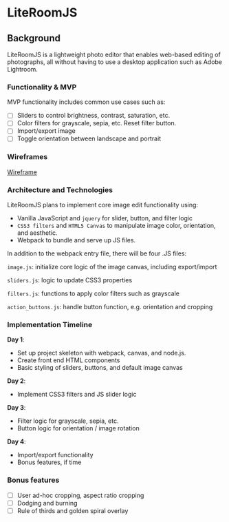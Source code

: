 # LiteRoomJS

## Background

LiteRoomJS is a lightweight photo editor that enables web-based editing
of photographs, all without having to use a desktop application such as Adobe Lightroom.

### Functionality & MVP  

MVP functionality includes common use cases such as:

- [ ] Sliders to control brightness, contrast, saturation, etc.
- [ ] Color filters for grayscale, sepia, etc. Reset filter button.
- [ ] Import/export image
- [ ] Toggle orientation between landscape and portrait

### Wireframes

[Wireframe](/images/wireframe.jpg)

### Architecture and Technologies

LiteRoomJS plans to implement core image edit functionality using:

- Vanilla JavaScript and `jquery` for slider, button, and filter logic
- `CSS3 filters` and `HTML5 Canvas` to manipulate image color, orientation, and aesthetic.
- Webpack to bundle and serve up JS files.

In addition to the webpack entry file, there will be four .JS files:

`image.js`: initialize core logic of the image canvas, including export/import

`sliders.js`: logic to update CSS3 properties

`filters.js`: functions to apply color filters such as grayscale

`action_buttons.js`: handle button function, e.g. orientation and cropping

### Implementation Timeline

**Day 1**:
- Set up project skeleton with webpack, canvas, and node.js.
- Create front end HTML components
- Basic styling of sliders, buttons, and default image canvas

**Day 2**:
- Implement CSS3 filters and JS slider logic

**Day 3**:
- Filter logic for grayscale, sepia, etc.
- Button logic for orientation / image rotation

**Day 4**:
- Import/export functionality
- Bonus features, if time

### Bonus features

- [ ] User ad-hoc cropping, aspect ratio cropping
- [ ] Dodging and burning
- [ ] Rule of thirds and golden spiral overlay

